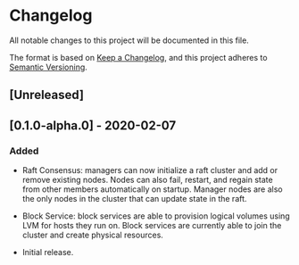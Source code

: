# Changelog

All notable changes to this project will be documented in this file.

The format is based on [Keep a Changelog](https://keepachangelog.com/en/1.0.0/),
and this project adheres to [Semantic Versioning](https://semver.org/spec/v2.0.0.html).

## [Unreleased]

## [0.1.0-alpha.0] - 2020-02-07
### Added
- Raft Consensus: managers can now initialize a raft cluster and add or remove existing nodes. Nodes can also fail, restart, and regain state from other members automatically on startup. Manager nodes are also the only nodes in the cluster that can update state in the raft.

- Block Service: block services are able to provision logical volumes using LVM for hosts they run on. Block services are currently able to join the cluster and create physical resources.

- Initial release.
